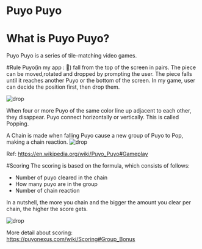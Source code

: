 # Puyo Puyo

# What is Puyo Puyo?
Puyo Puyo is a series of tile-matching video games.

#Rule
Puyo(in my app : 💙) fall from the top of the screen in pairs.
The piece can be moved,rotated and dropped by prompting the user. The piece falls until it reaches another Puyo or the bottom of the screen.
In my game, user can decide the position first, then drop them.

![drop](https://github.com/MinaFujisawa/PuyoPuyo/blob/master/screenshots/drop.png)

When four or more Puyo of the same color line up adjacent to each other, they disappear. Puyo connect horizontally or vertically. This is called Popping.

A Chain is made when falling Puyo cause a new group of Puyo to Pop, making a chain reaction.
![drop](https://github.com/MinaFujisawa/PuyoPuyo/blob/master/screenshots/chain.png)

Ref:
https://en.wikipedia.org/wiki/Puyo_Puyo#Gameplay

#Scoring
The scoring is based on the formula, which consists of follows:
- Number of puyo cleared in the chain
- How many puyo are in the group
- Number of chain reaction

In a nutshell, the more you chain and the bigger the amount you clear per chain, the higher the score gets.

![drop](https://github.com/MinaFujisawa/PuyoPuyo/blob/master/screenshots/score.png)

More detail about scoring:
https://puyonexus.com/wiki/Scoring#Group_Bonus



